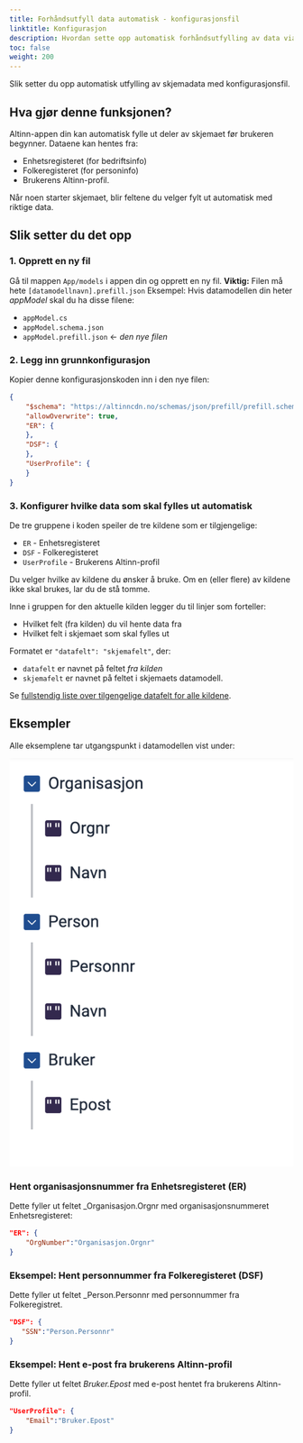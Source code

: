```yaml
---
title: Forhåndsutfyll data automatisk - konfigurasjonsfil
linktitle: Konfigurasjon
description: Hvordan sette opp automatisk forhåndsutfylling av data via konfigurasjonsfil.
toc: false
weight: 200
---
```


Slik setter du opp automatisk utfylling av skjemadata med konfigurasjonsfil.

## Hva gjør denne funksjonen?
Altinn-appen din kan automatisk fylle ut deler av skjemaet før brukeren begynner. Dataene kan hentes fra:
- Enhetsregisteret (for bedriftsinfo)
- Folkeregisteret (for personinfo)
- Brukerens Altinn-profil.

Når noen starter skjemaet, blir feltene du velger fylt ut automatisk med riktige data.

## Slik setter du det opp

### 1. Opprett en ny fil

Gå til mappen  `App/models` i appen din og opprett en ny fil.
**Viktig:** Filen må hete `[datamodellnavn].prefill.json`
Eksempel: Hvis datamodellen din heter _appModel_ skal du ha disse filene:
- `appModel.cs` 
- `appModel.schema.json` 
- `appModel.prefill.json`  &larr; *den nye filen*

### 2. Legg inn grunnkonfigurasjon

Kopier denne konfigurasjonskoden inn i den nye filen:

```json
{
    "$schema": "https://altinncdn.no/schemas/json/prefill/prefill.schema.v1.json",
    "allowOverwrite": true,
    "ER": {
    },
    "DSF": {
    },
    "UserProfile": {
    }
}
```

### 3. Konfigurer hvilke data som skal fylles ut automatisk

De tre gruppene i koden speiler de tre kildene som er tilgjengelige:
- `ER` - Enhetsregisteret
- `DSF` - Folkeregisteret
- `UserProfile` - Brukerens Altinn-profil

Du velger hvilke av kildene du ønsker å bruke. Om en (eller flere) av kildene ikke skal brukes, lar du de stå tomme.

Inne i gruppen for den aktuelle kilden legger du til linjer som forteller:
- Hvilket felt (fra kilden) du vil hente data fra
- Hvilket felt i skjemaet som skal fylles ut

Formatet er `"datafelt": "skjemafelt"`, der:
- `datafelt` er navnet på feltet _fra kilden_
- `skjemafelt` er navnet på feltet i skjemaets datamodell.

Se [fullstendig liste over tilgengelige datafelt for alle kildene](../../../../reference/data/prefill).

## Eksempler

Alle eksemplene tar utgangspunkt i datamodellen vist under:

![Datamodell for skjema](exampleModel.png "Datamodell for skjema")

### Hent organisasjonsnummer fra Enhetsregisteret (ER)

Dette fyller ut feltet _Organisasjon.Orgnr med organisasjonsnummeret 
Enhetsregisteret:

```json
"ER": {
    "OrgNumber":"Organisasjon.Orgnr"
}
```

### Eksempel: Hent personnummer fra Folkeregisteret (DSF)

Dette fyller ut feltet _Person.Personnr med personnummer fra Folkeregistret.

 ```json
"DSF": {
    "SSN":"Person.Personnr"
}
```

### Eksempel: Hent e-post fra brukerens Altinn-profil

Dette fyller ut feltet _Bruker.Epost_ med e-post hentet fra brukerens Altinn-profil.

```json
"UserProfile": {
    "Email":"Bruker.Epost"
}
```
